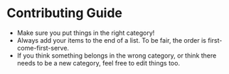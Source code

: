 # Contributing Guide
- Make sure you put things in the right category!
- Always add your items to the end of a list. To be fair, the order is first-come-first-serve.
- If you think something belongs in the wrong category, or think there needs to be a new category, feel free to edit things too.
